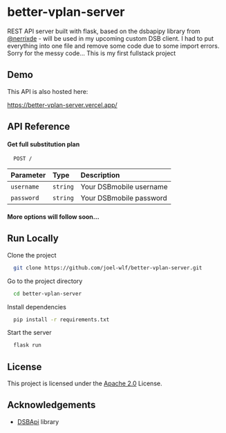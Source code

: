 # better-vplan-server

REST API server built with flask, based on the dsbapipy library from [@nerrixde](https://github.com/nerrixde) - will be used in my upcoming custom DSB client. I had to put everything into one file and remove some code due to some import errors. Sorry for the messy code... This is my first fullstack project 
## Demo


This API is also hosted here: 

https://better-vplan-server.vercel.app/
## API Reference

#### Get full substitution plan

```
  POST /
```

| Parameter | Type     | Description                |
| :-------- | :------- | :------------------------- |
| `username`| `string` | Your DSBmobile username |
| `password` | `string` | Your DSBmobile  password | 

#### More options will follow soon...


## Run Locally

Clone the project

```bash
  git clone https://github.com/joel-wlf/better-vplan-server.git
```

Go to the project directory

```bash
  cd better-vplan-server
```

Install dependencies

```bash
  pip install -r requirements.txt
```

Start the server

```bash
  flask run
```


## License

This project is licensed under the [Apache 2.0](https://choosealicense.com/licenses/apache-2.0/) License.

## Acknowledgements

 - [DSBApi](https://github.com/nerrixde/DSBApi) library
